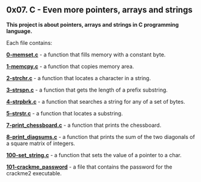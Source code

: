 ## 0x07. C - Even more pointers, arrays and strings

**This project is about pointers, arrays and strings in C programming language.**

Each file contains:

**[0-memset.c](https://github.com/Mardie328/alx-low_level_programming/blob/main/0x07-pointers_arrays_strings/0-memset.c)** - a function that fills memory with a constant byte.

**[1-memcpy.c](https://github.com/Mardie328/alx-low_level_programming/blob/main/0x07-pointers_arrays_strings/1-memcpy.c)** - a function that copies memory area.

**[2-strchr.c](https://github.com/Mardie328/alx-low_level_programming/blob/main/0x07-pointers_arrays_strings/2-strchr.c)** - a function that locates a character in a string.

**[3-strspn.c](https://github.com/Mardie328/alx-low_level_programming/blob/main/0x07-pointers_arrays_strings/3-strspn.c)** - a function that gets the length of a prefix substring.

**[4-strpbrk.c](https://github.com/Mardie328/alx-low_level_programming/blob/main/0x07-pointers_arrays_strings/4-strpbrk.c)** - a function that searches a string for any of a set of bytes.

**[5-strstr.c](https://github.com/Mardie328/alx-low_level_programming/blob/main/0x07-pointers_arrays_strings/5-strstr.c)** - a function that locates a substring.

**[7-print_chessboard.c](https://github.com/Mardie328/alx-low_level_programming/blob/main/0x07-pointers_arrays_strings/7-print_chessboard.c)** - a function that prints the chessboard.

**[8-print_diagsums.c](https://github.com/Mardie328/alx-low_level_programming/blob/main/0x07-pointers_arrays_strings/8-print_diagsums.c)** - a function that prints the sum of the two diagonals of a square matrix of integers.

**[100-set_string.c](https://github.com/Mardie328/alx-low_level_programming/blob/main/0x07-pointers_arrays_strings/100-set_string.c)** - a function that sets the value of a pointer to a char.

**[101-crackme_password](https://github.com/Mardie328/alx-low_level_programming/blob/main/0x07-pointers_arrays_strings/101-crackme_password)** - a file that contains the password for the crackme2 executable.
